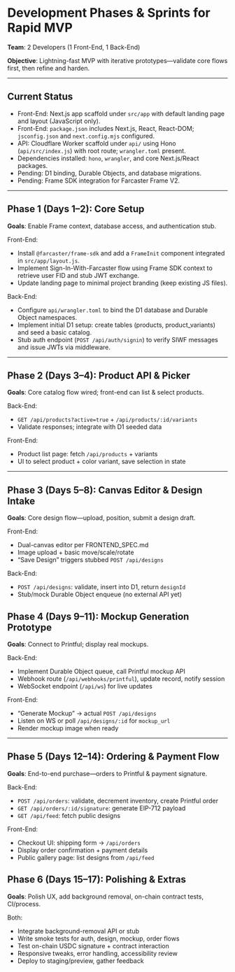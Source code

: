  # Development Phases & Sprints for Rapid MVP

 **Team**: 2 Developers (1 Front-End, 1 Back-End)

 **Objective**: Lightning-fast MVP with iterative prototypes—validate core flows first, then refine and harden.

---
## Current Status
- Front-End: Next.js app scaffold under `src/app` with default landing page and layout (JavaScript only).
- Front-End: `package.json` includes Next.js, React, React-DOM; `jsconfig.json` and `next.config.mjs` configured.
- API: Cloudflare Worker scaffold under `api/` using Hono (`api/src/index.js`) with root route; `wrangler.toml` present.
- Dependencies installed: `hono`, `wrangler`, and core Next.js/React packages.
- Pending: D1 binding, Durable Objects, and database migrations.
- Pending: Frame SDK integration for Farcaster Frame V2.
---

## Phase 1 (Days 1–2): Core Setup
**Goals**: Enable Frame context, database access, and authentication stub.

Front-End:
- Install `@farcaster/frame-sdk` and add a `FrameInit` component integrated in `src/app/layout.js`.
- Implement Sign-In-With-Farcaster flow using Frame SDK context to retrieve user FID and stub JWT exchange.
- Update landing page to minimal project branding (keep existing JS files).

Back-End:
- Configure `api/wrangler.toml` to bind the D1 database and Durable Object namespaces.
- Implement initial D1 setup: create tables (products, product_variants) and seed a basic catalog.
- Stub auth endpoint (`POST /api/auth/signin`) to verify SIWF messages and issue JWTs via middleware.

---

## Phase 2 (Days 3–4): Product API & Picker
**Goals**: Core catalog flow wired; front-end can list & select products.

Back-End:
- `GET /api/products?active=true` + `/api/products/:id/variants`
- Validate responses; integrate with D1 seeded data

Front-End:
- Product list page: fetch `/api/products` + variants
- UI to select product + color variant, save selection in state

---

## Phase 3 (Days 5–8): Canvas Editor & Design Intake
**Goals**: Core design flow—upload, position, submit a design draft.

Front-End:
- Dual-canvas editor per FRONTEND_SPEC.md
- Image upload + basic move/scale/rotate
- “Save Design” triggers stubbed `POST /api/designs`

Back-End:
- `POST /api/designs`: validate, insert into D1, return `designId`
- Stub/mock Durable Object enqueue (no external API yet)

## Phase 4 (Days 9–11): Mockup Generation Prototype
**Goals**: Connect to Printful; display real mockups.

Back-End:
- Implement Durable Object queue, call Printful mockup API
- Webhook route (`/api/webhooks/printful`), update record, notify session
- WebSocket endpoint (`/api/ws`) for live updates

Front-End:
- “Generate Mockup” → actual `POST /api/designs`
- Listen on WS or poll `/api/designs/:id` for `mockup_url`
- Render mockup image when ready

---

## Phase 5 (Days 12–14): Ordering & Payment Flow
**Goals**: End-to-end purchase—orders to Printful & payment signature.

Back-End:
- `POST /api/orders`: validate, decrement inventory, create Printful order
- `GET /api/orders/:id/signature`: generate EIP-712 payload
- `GET /api/feed`: fetch public designs

Front-End:
- Checkout UI: shipping form → `/api/orders`
- Display order confirmation + payment details
- Public gallery page: list designs from `/api/feed`

## Phase 6 (Days 15–17): Polishing & Extras
**Goals**: Polish UX, add background removal, on-chain contract tests, CI/process.

Both:
- Integrate background-removal API or stub
- Write smoke tests for auth, design, mockup, order flows
- Test on-chain USDC signature + contract interaction
- Responsive tweaks, error handling, accessibility review
- Deploy to staging/preview, gather feedback